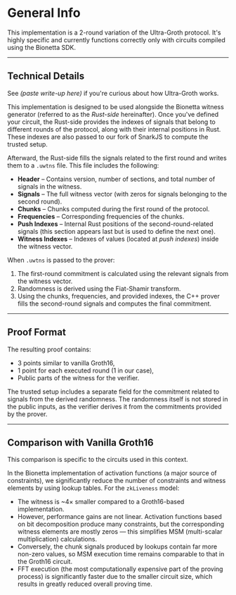 # General Info

This implementation is a 2-round variation of the Ultra-Groth protocol. It's highly specific and currently functions correctly only with circuits compiled using the Bionetta SDK.

---

## Technical Details

See *(paste write-up here)* if you're curious about how Ultra-Groth works.

This implementation is designed to be used alongside the Bionetta witness generator (referred to as the *Rust-side* hereinafter). Once you've defined your circuit, the Rust-side provides the indexes of signals that belong to different rounds of the protocol, along with their internal positions in Rust. These indexes are also passed to our fork of SnarkJS to compute the trusted setup.

Afterward, the Rust-side fills the signals related to the first round and writes them to a `.uwtns` file. This file includes the following:

- **Header** – Contains version, number of sections, and total number of signals in the witness.
- **Signals** – The full witness vector (with zeros for signals belonging to the second round).
- **Chunks** – Chunks computed during the first round of the protocol.
- **Frequencies** – Corresponding frequencies of the chunks.
- **Push Indexes** – Internal Rust positions of the second-round-related signals (this section appears last but is used to define the next one).
- **Witness Indexes** – Indexes of values (located at *push indexes*) inside the witness vector.

When `.uwtns` is passed to the prover:

1. The first-round commitment is calculated using the relevant signals from the witness vector.
2. Randomness is derived using the Fiat-Shamir transform.
3. Using the chunks, frequencies, and provided indexes, the C++ prover fills the second-round signals and computes the final commitment.

---

## Proof Format

The resulting proof contains:

- 3 points similar to vanilla Groth16,
- 1 point for each executed round (1 in our case),
- Public parts of the witness for the verifier.

The trusted setup includes a separate field for the commitment related to signals from the derived randomness. The randomness itself is not stored in the public inputs, as the verifier derives it from the commitments provided by the prover.

---

## Comparison with Vanilla Groth16

This comparison is specific to the circuits used in this context.

In the Bionetta implementation of activation functions (a major source of constraints), we significantly reduce the number of constraints and witness elements by using lookup tables. For the `zkLiveness` model:

- The witness is ~4× smaller compared to a Groth16-based implementation.
- However, performance gains are not linear. Activation functions based on bit decomposition produce many constraints, but the corresponding witness elements are mostly zeros — this simplifies MSM (multi-scalar multiplication) calculations.
- Conversely, the chunk signals produced by lookups contain far more non-zero values, so MSM execution time remains comparable to that in the Groth16 circuit.
- FFT execution (the most computationally expensive part of the proving process) is significantly faster due to the smaller circuit size, which results in greatly reduced overall proving time.

